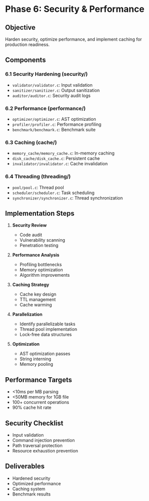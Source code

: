 # Phase 6: Security & Performance

## Objective
Harden security, optimize performance, and implement caching for production readiness.

## Components

### 6.1 Security Hardening (security/)
- `validator/validator.c`: Input validation
- `sanitizer/sanitizer.c`: Output sanitization
- `auditor/auditor.c`: Security audit logs

### 6.2 Performance (performance/)
- `optimizer/optimizer.c`: AST optimization
- `profiler/profiler.c`: Performance profiling
- `benchmark/benchmark.c`: Benchmark suite

### 6.3 Caching (cache/)
- `memory_cache/memory_cache.c`: In-memory caching
- `disk_cache/disk_cache.c`: Persistent cache
- `invalidator/invalidator.c`: Cache invalidation

### 6.4 Threading (threading/)
- `pool/pool.c`: Thread pool
- `scheduler/scheduler.c`: Task scheduling
- `synchronizer/synchronizer.c`: Thread synchronization

## Implementation Steps

1. **Security Review**
   - Code audit
   - Vulnerability scanning
   - Penetration testing

2. **Performance Analysis**
   - Profiling bottlenecks
   - Memory optimization
   - Algorithm improvements

3. **Caching Strategy**
   - Cache key design
   - TTL management
   - Cache warming

4. **Parallelization**
   - Identify parallelizable tasks
   - Thread pool implementation
   - Lock-free data structures

5. **Optimization**
   - AST optimization passes
   - String interning
   - Memory pooling

## Performance Targets
- <10ms per MB parsing
- <50MB memory for 1GB file
- 100+ concurrent operations
- 90% cache hit rate

## Security Checklist
- Input validation
- Command injection prevention
- Path traversal protection
- Resource exhaustion prevention

## Deliverables
- Hardened security
- Optimized performance
- Caching system
- Benchmark results